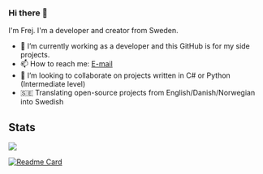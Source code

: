 ### Hi there 👋

I'm Frej. I'm a developer and creator from Sweden.

- 🔭 I’m currently working as a developer and this GitHub is for my side projects.
- 📫 How to reach me: [E-mail](mailto:frej.bjornsson@protonmail.com)
- 👯 I’m looking to collaborate on projects written in C# or Python (Intermediate level)
- 🇸🇪 Translating open-source projects from English/Danish/Norwegian into Swedish

## Stats
<a href="https://github.com/FrejBjornsson">
  <img align="center" src="https://github-readme-stats.vercel.app/api/top-langs/?username=FrejBjornsson&show_icons=true&theme=radical&layout=compact" />
</a>

[![Readme Card](https://github-readme-stats.vercel.app/api/pin/?username=FrejBjornsson&repo=PyPassGen)](https://github.com/anuraghazra/github-readme-stats)
